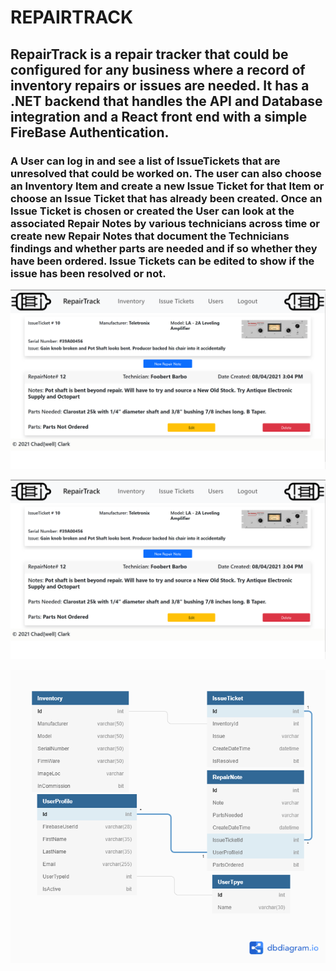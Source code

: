 # REPAIRTRACK

## RepairTrack is a repair tracker that could be configured for any business where a record of inventory repairs or issues are needed. It has a .NET backend that handles the API and Database integration and a React front end with a simple FireBase Authentication.

### A User can log in and see a list of IssueTickets that are unresolved that could be worked on. The user can also choose an Inventory Item and create a new Issue Ticket for that Item or choose an Issue Ticket that has already been created. Once an Issue Ticket is chosen or created the User can look at the associated Repair Notes by various technicians across time or create new Repair Notes that document the Technicians findings and whether parts are needed and if so whether they have been ordered. Issue Tickets can be edited to show if the issue has been resolved or not.

![ScreenShot](Assets/Repair_Track1.png)

![ScreenShot](Assets/Repair_Track1.png)

![ERD](Assets/Repair_Track_ERD.png)
